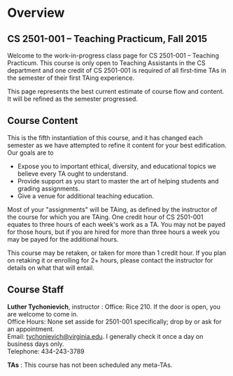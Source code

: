 Overview
========

CS 2501-001 &ndash; Teaching Practicum, Fall 2015
-------------------------------------------------

Welcome to the work-in-progress class page for CS 2501-001 &ndash; Teaching Practicum.  This course is only open to Teaching Assistants in the CS department and one credit of CS 2501-001 is required of all first-time TAs in the semester of their first TAing experience.

This page represents the best current estimate of course flow and content.  It will be refined as the semester progressed.


Course Content
--------------

This is the fifth instantiation of this course, and it has changed each semester as we have attempted to refine it content for your best edification.  Our goals are to

- Expose you to important ethical, diversity, and educational topics we believe every TA ought to understand.
- Provide support as you start to master the art of helping students and grading assignments.
- Give a venue for additional teaching education.

Most of your "assignments" will be TAing, as defined by the instructor of the course for which you are TAing.  One credit hour of CS 2501-001 equates to three hours of each week's work as a TA.  You may not be payed for those hours, but if you are hired for more than three hours a week you may be payed for the additional hours.

This course may be retaken, or taken for more than 1 credit hour.  If you plan on retaking it or enrolling for 2+ hours, please contact the instructor for details on what that will entail.



Course Staff
------------

**Luther Tychonievich**, instructor
:   Office: Rice 210. If the door is open, you are welcome to come in.      
    Office Hours: None set asside for 2501-001 specifically; drop by or ask for an appointment.    
    Email: tychonievich@virginia.edu. I generally check it once a day on business days only.        
    Telephone: 434-243-3789

**TAs**
:   This course has not been scheduled any meta-TAs.    



